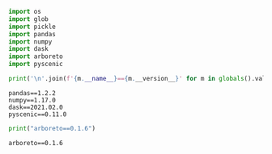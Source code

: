 ```python
import os
import glob
import pickle 
import pandas
import numpy
import dask
import arboreto
import pyscenic
```


```python
print('\n'.join(f'{m.__name__}=={m.__version__}' for m in globals().values() if getattr(m, '__version__', None)))
```

    pandas==1.2.2
    numpy==1.17.0
    dask==2021.02.0
    pyscenic==0.11.0



```python
print("arboreto==0.1.6")
```

    arboreto==0.1.6

